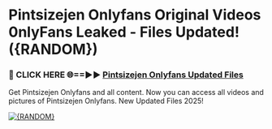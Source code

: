 # Pintsizejen Onlyfans Original Videos 0nlyFans Leaked - Files Updated! ({RANDOM})

<h3>🔴 CLICK HERE 🌐==►► <a href="https://betterlinks.top/A2PfLJ" rel="nofollow">Pintsizejen Onlyfans Updated Files</a></h3>

Get Pintsizejen Onlyfans and all content. Now you can access all videos and pictures of Pintsizejen Onlyfans. New Updated Files 2025!

[![{RANDOM}](https://i.imgur.com/ppqm5kG.gif)](https://betterlinks.top/A2PfLJ)